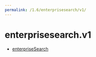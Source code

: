 ```yaml
---
permalink: /1.6/enterprisesearch/v1/
---
```


# enterprisesearch.v1



* [enterpriseSearch](enterpriseSearch.md)